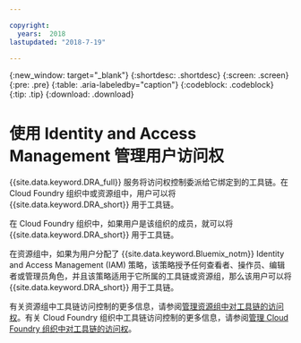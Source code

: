 ```yaml
---

copyright:
  years:  2018
lastupdated: "2018-7-19"

---
```


{:new_window: target="_blank"}
{:shortdesc: .shortdesc}
{:screen: .screen}
{:pre: .pre}
{:table: .aria-labeledby="caption"}
{:codeblock: .codeblock}
{:tip: .tip}
{:download: .download}


# 使用 Identity and Access Management 管理用户访问权

{{site.data.keyword.DRA_full}} 服务将访问权控制委派给它绑定到的工具链。在 Cloud Foundry 组织中或资源组中，用户可以将 {{site.data.keyword.DRA_short}} 用于工具链。 

在 Cloud Foundry 组织中，如果用户是该组织的成员，就可以将 {{site.data.keyword.DRA_short}} 用于工具链。

在资源组中，如果为用户分配了 {{site.data.keyword.Bluemix_notm}} Identity and Access Management (IAM) 策略，该策略授予任何查看者、操作员、编辑者或管理员角色，并且该策略适用于它所属的工具链或资源组，那么该用户可以将 {{site.data.keyword.DRA_short}} 用于工具链。

有关资源组中工具链访问控制的更多信息，请参阅[管理资源组中对工具链的访问权](/docs/services/ContinuousDelivery/toolchains_using.html#managing_access_resource_groups)。有关 Cloud Foundry 组织中工具链访问控制的更多信息，请参阅[管理 Cloud Foundry 组织中对工具链的访问权](/docs/services/ContinuousDelivery/toolchains_using.html#managing_access_orgs)。
